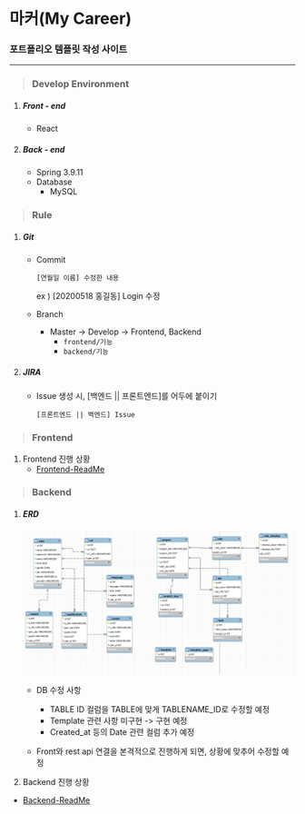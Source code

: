 # 마커(My Career)

### 포트폴리오 템플릿 작성 사이트

---

> ### Develop Environment

1. ##### Front - end

   + React



2. ##### Back - end

   + Spring 3.9.11
   + Database
     + MySQL



> ### Rule

1. ##### Git

   + Commit

     `[연월일 이름] 수정한 내용`

     ex ) [20200518 홍길동] Login 수정 
     
   + Branch

     + Master -> Develop -> Frontend, Backend
       + `frontend/기능`
       + `backend/기능`

2. ##### JIRA

   + Issue 생성 시, [백엔드 || 프론트엔드]를 어두에 붙이기
   
     `[프론트엔드 || 백엔드] Issue`



> ### Frontend

1. Frontend 진행 상황
    + [Frontend-ReadMe](frontend/README.md)








> ### Backend

1. ##### ERD

   ![image-20200522151703187](Study/img/image-20200522151703187.png)

   + DB 수정 사항

     + TABLE ID 컬럼을 TABLE에 맞게 TABLENAME_ID로 수정할 예정
     + Template 관련 사항 미구현 -> 구현 예정
     + Created_at 등의 Date 관련 컬럼 추가 예정

   + Front와 rest api 연결을 본격적으로 진행하게 되면, 상황에 맞추어 수정할 예정

     

2.  Backend 진행 상황

   + [Backend-ReadMe](backend/README.md)
     

     